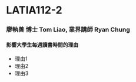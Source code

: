 # LATIA112-2
### 廖執善 博士 Tom Liao, 	業界講師 Ryan Chung  
#### 影響大學生每週讀書時間的理由  
* 理由1   
* 理由2  
* 理由3  
####
